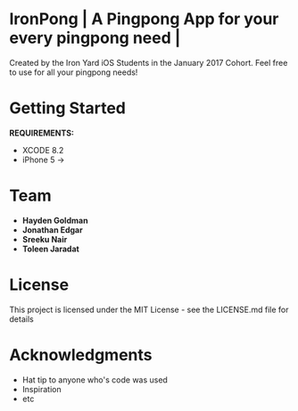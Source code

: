 # IronPong | A Pingpong App for your every pingpong need |
Created by the Iron Yard iOS Students in the January 2017 Cohort.
Feel free to use for all your pingpong needs!
# Getting Started
**REQUIREMENTS:**

* XCODE 8.2
* iPhone 5 ->

# Team

* **Hayden Goldman**
* **Jonathan Edgar**
* **Sreeku Nair**
* **Toleen Jaradat**

# License

This project is licensed under the MIT License - see the LICENSE.md file for
details

# Acknowledgments

- Hat tip to anyone who's code was used
- Inspiration
- etc
